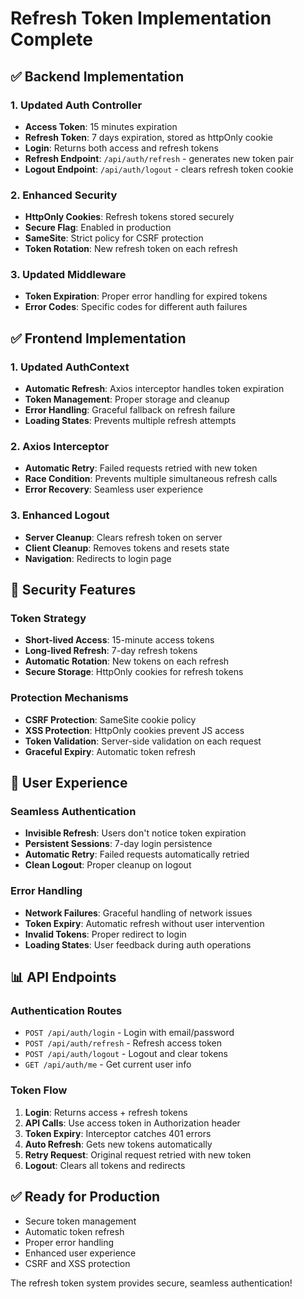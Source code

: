 # Refresh Token Implementation Complete

## ✅ Backend Implementation

### 1. Updated Auth Controller
- **Access Token**: 15 minutes expiration
- **Refresh Token**: 7 days expiration, stored as httpOnly cookie
- **Login**: Returns both access and refresh tokens
- **Refresh Endpoint**: `/api/auth/refresh` - generates new token pair
- **Logout Endpoint**: `/api/auth/logout` - clears refresh token cookie

### 2. Enhanced Security
- **HttpOnly Cookies**: Refresh tokens stored securely
- **Secure Flag**: Enabled in production
- **SameSite**: Strict policy for CSRF protection
- **Token Rotation**: New refresh token on each refresh

### 3. Updated Middleware
- **Token Expiration**: Proper error handling for expired tokens
- **Error Codes**: Specific codes for different auth failures

## ✅ Frontend Implementation

### 1. Updated AuthContext
- **Automatic Refresh**: Axios interceptor handles token expiration
- **Token Management**: Proper storage and cleanup
- **Error Handling**: Graceful fallback on refresh failure
- **Loading States**: Prevents multiple refresh attempts

### 2. Axios Interceptor
- **Automatic Retry**: Failed requests retried with new token
- **Race Condition**: Prevents multiple simultaneous refresh calls
- **Error Recovery**: Seamless user experience

### 3. Enhanced Logout
- **Server Cleanup**: Clears refresh token on server
- **Client Cleanup**: Removes tokens and resets state
- **Navigation**: Redirects to login page

## 🔐 Security Features

### Token Strategy
- **Short-lived Access**: 15-minute access tokens
- **Long-lived Refresh**: 7-day refresh tokens
- **Automatic Rotation**: New tokens on each refresh
- **Secure Storage**: HttpOnly cookies for refresh tokens

### Protection Mechanisms
- **CSRF Protection**: SameSite cookie policy
- **XSS Protection**: HttpOnly cookies prevent JS access
- **Token Validation**: Server-side validation on each request
- **Graceful Expiry**: Automatic token refresh

## 🚀 User Experience

### Seamless Authentication
- **Invisible Refresh**: Users don't notice token expiration
- **Persistent Sessions**: 7-day login persistence
- **Automatic Retry**: Failed requests automatically retried
- **Clean Logout**: Proper cleanup on logout

### Error Handling
- **Network Failures**: Graceful handling of network issues
- **Token Expiry**: Automatic refresh without user intervention
- **Invalid Tokens**: Proper redirect to login
- **Loading States**: User feedback during auth operations

## 📊 API Endpoints

### Authentication Routes
- `POST /api/auth/login` - Login with email/password
- `POST /api/auth/refresh` - Refresh access token
- `POST /api/auth/logout` - Logout and clear tokens
- `GET /api/auth/me` - Get current user info

### Token Flow
1. **Login**: Returns access + refresh tokens
2. **API Calls**: Use access token in Authorization header
3. **Token Expiry**: Interceptor catches 401 errors
4. **Auto Refresh**: Gets new tokens automatically
5. **Retry Request**: Original request retried with new token
6. **Logout**: Clears all tokens and redirects

## ✅ Ready for Production
- Secure token management
- Automatic token refresh
- Proper error handling
- Enhanced user experience
- CSRF and XSS protection

The refresh token system provides secure, seamless authentication!